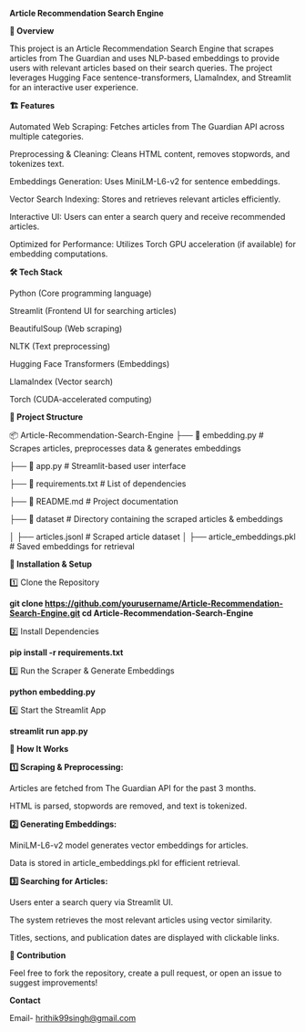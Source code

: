 **Article Recommendation Search Engine**

**📌 Overview**

This project is an Article Recommendation Search Engine that scrapes articles from The Guardian and uses NLP-based embeddings to provide users with relevant articles based on their search queries. The project leverages Hugging Face sentence-transformers, LlamaIndex, and Streamlit for an interactive user experience.

**🏗️ Features**

Automated Web Scraping: Fetches articles from The Guardian API across multiple categories.

Preprocessing & Cleaning: Cleans HTML content, removes stopwords, and tokenizes text.

Embeddings Generation: Uses MiniLM-L6-v2 for sentence embeddings.

Vector Search Indexing: Stores and retrieves relevant articles efficiently.

Interactive UI: Users can enter a search query and receive recommended articles.

Optimized for Performance: Utilizes Torch GPU acceleration (if available) for embedding computations.

**🛠️ Tech Stack**

Python (Core programming language)

Streamlit (Frontend UI for searching articles)

BeautifulSoup (Web scraping)

NLTK (Text preprocessing)

Hugging Face Transformers (Embeddings)

LlamaIndex (Vector search)

Torch (CUDA-accelerated computing)

**📂 Project Structure**

📦 Article-Recommendation-Search-Engine
├── 📜 embedding.py  # Scrapes articles, preprocesses data & generates embeddings

├── 📜 app.py               # Streamlit-based user interface

├── 📜 requirements.txt     # List of dependencies

├── 📜 README.md            # Project documentation

├── 📂 dataset              # Directory containing the scraped articles & embeddings

│   ├── articles.jsonl      # Scraped article dataset
│   ├── article_embeddings.pkl  # Saved embeddings for retrieval


**🚀 Installation & Setup**

1️⃣ Clone the Repository

**git clone https://github.com/yourusername/Article-Recommendation-Search-Engine.git
cd Article-Recommendation-Search-Engine**

2️⃣ Install Dependencies

**pip install -r requirements.txt**

3️⃣ Run the Scraper & Generate Embeddings

**python embedding.py**

4️⃣ Start the Streamlit App

**streamlit run app.py**

**🎯 How It Works**

**1️⃣ Scraping & Preprocessing:**

Articles are fetched from The Guardian API for the past 3 months.

HTML is parsed, stopwords are removed, and text is tokenized.

**2️⃣ Generating Embeddings:**

MiniLM-L6-v2 model generates vector embeddings for articles.

Data is stored in article_embeddings.pkl for efficient retrieval.

**3️⃣ Searching for Articles:**

Users enter a search query via Streamlit UI.

The system retrieves the most relevant articles using vector similarity.

Titles, sections, and publication dates are displayed with clickable links.

**🤝 Contribution**

Feel free to fork the repository, create a pull request, or open an issue to suggest improvements!

**Contact**

Email- hrithik99singh@gmail.com
